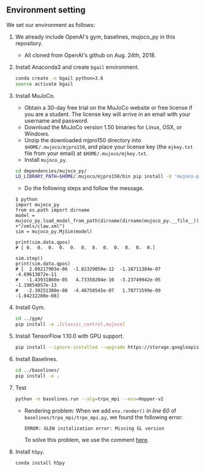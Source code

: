 ## Environment setting
We set our environment as follows:
1.  We already include OpenAI's gym, baselines, mujoco_py in this repository.
    - All cloned from OpenAI's github on Aug. 24th, 2018.
2.  Install Anaconda3 and create `bgail` environment.
    ```bash
    conda create -n bgail python=3.6
    source activate bgail
    ```
3.  Install MuJoCo.
    - Obtain a 30-day free trial on the MuJoCo website 
    or free license if you are a student.
    The license key will arrive in an email with your username
    and password.
    - Download the MuJoCo version 1.50 binaries for Linux, OSX, or Windows.
    - Unzip the downloaded mjpro150 directory into `$HOME/.mujoco/mjpro150`, 
    and place your license key (the `mjkey.txt` file from your email) at `$HOME/.mujoco/mjkey.txt`.
    - Install `mujoco_py`.
    ```bash
    cd dependencies/mujoco_py/
    LD_LIBRARY_PATH=$HOME/.mujoco/mjpro150/bin pip install -U 'mujoco-py<1.50.2,>=1.50.1'
    ```
    - Do the following steps and follow the message.
    ```
    $ python
    import mujoco_py
    from os.path import dirname
    model = mujoco_py.load_model_from_path(dirname(dirname(mujoco_py.__file__))  +"/xmls/claw.xml")
    sim = mujoco_py.MjSim(model)
    
    print(sim.data.qpos)
    # [ 0.  0.  0.  0.  0.  0.  0.  0.  0.  0.  0.  0.]
    
    sim.step()
    print(sim.data.qpos)
    # [  2.09217903e-06  -1.82329050e-12  -1.16711384e-07  -4.69613872e-11
    #   -1.43931860e-05   4.73350204e-10  -3.23749942e-05  -1.19854057e-13
    #   -2.39251380e-08  -4.46750545e-07   1.78771599e-09  -1.04232280e-08]
    ```

4. Install Gym.
    ```bash
    cd ../gym/
    pip install -e .[classic_control,mujoco]
    ```

5. Install TensorFlow 1.10.0 with GPU support.
    ```bash
    pip install --ignore-installed --upgrade https://storage.googleapis.com/tensorflow/linux/gpu/tensorflow_gpu-1.10.0-cp36-cp36m-linux_x86_64.whl
    ```

6. Install Baselines.
    ```bash
    cd ../baselines/
    pip install -e .
    ```
    
7. Test
    ```bash
    python -m baselines.run --alg=trpo_mpi --env=Hopper-v2
    ```
    -   Rendering problem: 
        When we add `env.render()` in *line 60* of `baselines/trpo_mpi/trpo_mpi.py`,
        we found the following error:
        ```
        ERROR: GLEW initalization error: Missing GL version
        ```
        To solve this problem, we use the comment [here](https://github.com/openai/mujoco-py/issues/44#issuecomment-399679237).

8. Install `h5py`.
    ```bash
    conda install h5py
    ```        
